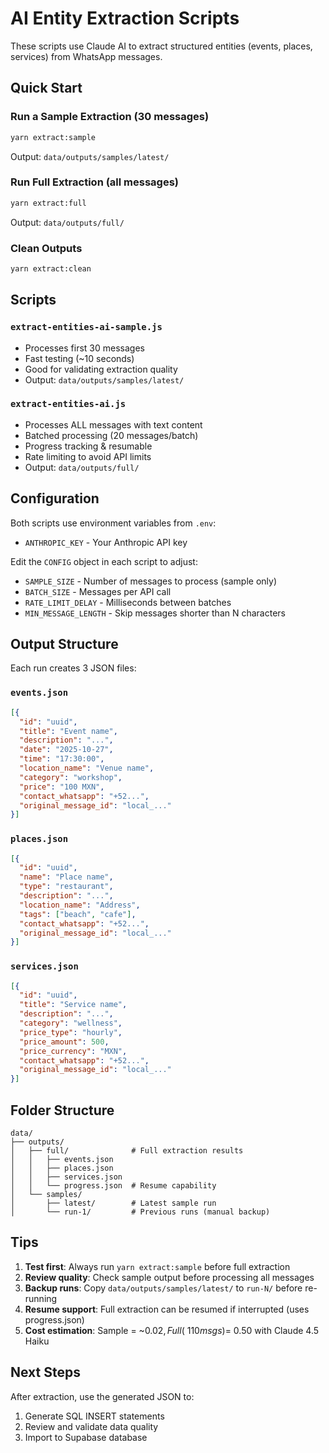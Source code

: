 # AI Entity Extraction Scripts

These scripts use Claude AI to extract structured entities (events, places, services) from WhatsApp messages.

## Quick Start

### Run a Sample Extraction (30 messages)
```bash
yarn extract:sample
```
Output: `data/outputs/samples/latest/`

### Run Full Extraction (all messages)
```bash
yarn extract:full
```
Output: `data/outputs/full/`

### Clean Outputs
```bash
yarn extract:clean
```

## Scripts

### `extract-entities-ai-sample.js`
- Processes first 30 messages
- Fast testing (~10 seconds)
- Good for validating extraction quality
- Output: `data/outputs/samples/latest/`

### `extract-entities-ai.js`
- Processes ALL messages with text content
- Batched processing (20 messages/batch)
- Progress tracking & resumable
- Rate limiting to avoid API limits
- Output: `data/outputs/full/`

## Configuration

Both scripts use environment variables from `.env`:
- `ANTHROPIC_KEY` - Your Anthropic API key

Edit the `CONFIG` object in each script to adjust:
- `SAMPLE_SIZE` - Number of messages to process (sample only)
- `BATCH_SIZE` - Messages per API call
- `RATE_LIMIT_DELAY` - Milliseconds between batches
- `MIN_MESSAGE_LENGTH` - Skip messages shorter than N characters

## Output Structure

Each run creates 3 JSON files:

### `events.json`
```json
[{
  "id": "uuid",
  "title": "Event name",
  "description": "...",
  "date": "2025-10-27",
  "time": "17:30:00",
  "location_name": "Venue name",
  "category": "workshop",
  "price": "100 MXN",
  "contact_whatsapp": "+52...",
  "original_message_id": "local_..."
}]
```

### `places.json`
```json
[{
  "id": "uuid",
  "name": "Place name",
  "type": "restaurant",
  "description": "...",
  "location_name": "Address",
  "tags": ["beach", "cafe"],
  "contact_whatsapp": "+52...",
  "original_message_id": "local_..."
}]
```

### `services.json`
```json
[{
  "id": "uuid",
  "title": "Service name",
  "description": "...",
  "category": "wellness",
  "price_type": "hourly",
  "price_amount": 500,
  "price_currency": "MXN",
  "contact_whatsapp": "+52...",
  "original_message_id": "local_..."
}]
```

## Folder Structure

```
data/
├── outputs/
│   ├── full/              # Full extraction results
│   │   ├── events.json
│   │   ├── places.json
│   │   ├── services.json
│   │   └── progress.json  # Resume capability
│   └── samples/
│       ├── latest/        # Latest sample run
│       └── run-1/         # Previous runs (manual backup)
```

## Tips

1. **Test first**: Always run `yarn extract:sample` before full extraction
2. **Review quality**: Check sample output before processing all messages
3. **Backup runs**: Copy `data/outputs/samples/latest/` to `run-N/` before re-running
4. **Resume support**: Full extraction can be resumed if interrupted (uses progress.json)
5. **Cost estimation**: Sample = ~$0.02, Full (~110 msgs) = ~$0.50 with Claude 4.5 Haiku

## Next Steps

After extraction, use the generated JSON to:
1. Generate SQL INSERT statements
2. Review and validate data quality
3. Import to Supabase database
